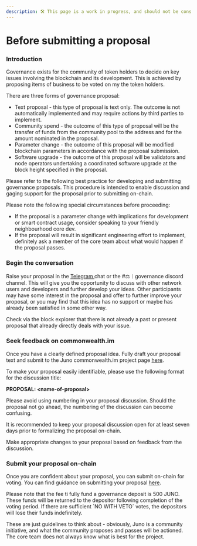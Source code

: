 ```yaml
---
description: 🛠 This page is a work in progress, and should not be considered canon 🛠
---
```


# Before submitting a proposal

### Introduction

Governance exists for the community of token holders to decide on key issues involving the blockchain and its development. This is achieved by proposing items of business to be voted on my the token holders.

There are three forms of governance proposal:

* Text proposal - this type of proposal is text only. The outcome is not automatically implemented and may require actions by third parties to implement.
* Community spend - the outcome of this type of proposal will be the transfer of funds from the community pool to the address and for the amount nominated in the proposal.
* Parameter change - the outcome of this proposal will be modified blockchain parameters in accordance with the proposal submission.
* Software upgrade - the outcome of this proposal will be validators and node operators undertaking a coordinated software upgrade at the block height specified in the proposal.&#x20;

Please refer to the following best practice for developing and submitting governance proposals. This procedure is intended to enable discussion and gaging support for the proposal prior to submitting on-chain.&#x20;

Please note the following special circumstances before proceeding:

* If the proposal is a parameter change with implications for development or smart contract usage, consider speaking to your friendly neighbourhood core dev.
* If the proposal will result in significant engineering effort to implement, definitely ask a member of the core team about what would happen if the proposal passes.

### Begin the conversation

Raise your proposal in the [Telegram ](https://t.me/JunoNetwork)chat or the #⚖︱governance discord channel. This will give you the opportunity to discuss with other network users and developers and further develop your ideas. Other participants may have some interest in the proposal and offer to further improve your proposal, or you may find that this idea has no support or maybe has already been satisfied in some other way.

Check via the block explorer that there is not already a past or present proposal that already directly deals with your issue.

### Seek feedback on commonwealth.im

Once you have a clearly defined proposal idea. Fully draft your proposal text and submit to the Juno commonwealth.im project page [here](https://commonwealth.im/juno).&#x20;

To make your proposal easily identifiable, please use the following format for the discussion title:

**PROPOSAL: \<name-of-proposal>**

Please avoid using numbering in your proposal discussion. Should the proposal not go ahead, the numbering of the discussion can become confusing.

It is recommended to keep your proposal discussion open for at least seven days prior to formalizing the proposal on-chain.

Make appropriate changes to your proposal based on feedback from the discussion.

### Submit your proposal on-chain

Once you are confident about your proposal, you can submit on-chain for voting. You can find guidance on submitting your proposal [here](submitting-a-proposal-cli.md).

Please note that the fee ti fully fund a governance deposit is 500 JUNO. These funds will be returned to the depositor following completion of the voting period. If there are sufficient \`NO WITH VETO\` votes, the depositors will lose their funds indefinitely.







These are just guidelines to think about - obviously, Juno is a community initiative, and what the community proposes and passes will be actioned. The core team does not always know what is best for the project.
